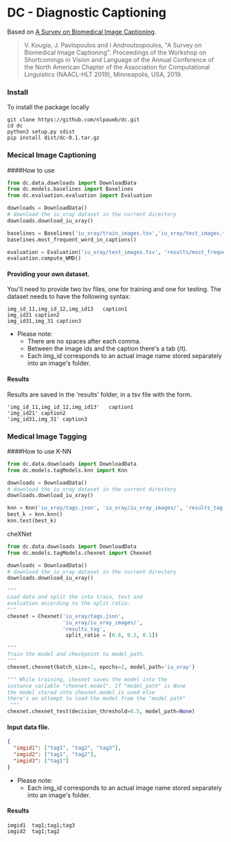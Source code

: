 # DC - Diagnostic Captioning
Based on [A Survey on Biomedical Image Captioning](https://www.aclweb.org/anthology/W19-1803).

> V. Kougia, J. Pavlopoulos and I Androutsopoulos, "A Survey on Biomedical Image Captioning". 
Proceedings of the Workshop on Shortcomings in Vision and Language of the Annual Conference 
of the North American Chapter of the Association for Computational Linguistics (NAACL-HLT 2019), Minneapolis, USA, 2019.

### Install
To install the package locally
```
git clone https://github.com/nlpaueb/dc.git
cd dc
python3 setup.py sdist
pip install dist/dc-0.1.tar.gz 
```

### Mecical Image Captioning
####How to use
```python
from dc.data.downloads import DownloadData
from dc.models.baselines import Baselines
from dc.evaluation.evaluation import Evaluation

downloads = DownloadData()
# download the iu_xray dataset in the current directory
downloads.download_iu_xray()

baselines = Baselines('iu_xray/train_images.tsv','iu_xray/test_images.tsv','iu_xray/iu_xray_images/','results')
baselines.most_frequent_word_in_captions()

evaluation = Evaluation('iu_xray/test_images.tsv', 'results/most_frequent_word_results.tsv')
evaluation.compute_WMD()

```

#### Providing your own dataset.
You'll need to provide two tsv files, one for training and one for testing.
The dataset needs to have the following syntax:

```tsv
img_id_11,img_id_12,img_id13   caption1
img_id21 caption2
img_id31,img_31 caption3
```
- Please note:
    - There are no spaces after each comma.
    - Between the image ids and the caption there's a tab (/t).
    - Each img_id corresponds to an actual image name stored separately
into an image's folder.

#### Results
Results are saved in the 'results' folder, in a tsv file with the form.
```tsv
'img_id_11,img_id_12,img_id13'   caption1
'img_id21' caption2
'img_id31,img_31' caption3
```
### Medical Image Tagging
####How to use
K-NN
```python
from dc.data.downloads import DownloadData
from dc.models.tagModels.knn import Knn

downloads = DownloadData()
# download the iu_xray dataset in the current directory
downloads.download_iu_xray()

knn = Knn('iu_xray/tags.json', 'iu_xray/iu_xray_images/', 'results_tag')
best_k = knn.knn()
knn.test(best_k)
```

cheXNet
```python
from dc.data.downloads import DownloadData
from dc.models.tagModels.chexnet import Chexnet

downloads = DownloadData()
# download the iu_xray dataset in the current directory
downloads.download_iu_xray()

"""
Load data and split the into train, test and
evaluation according to the split ratio.
"""
chexnet = Chexnet('iu_xray/tags.json',
                  'iu_xray/iu_xray_images/',
                  'results_tag',
                   split_ratio = [0.6, 0.3, 0.1])

"""
Train the model and checkpoint to model_path.
""" 
chexnet.chexnet(batch_size=2, epochs=2, model_path='iu_xray')

""" While training, chexnet saves the model into the
instance variable "chexnet.model". If "model_path" is None
the model stored into chexnet.model is used else
there's an attempt to load the model from the "model path"
 """
chexnet.chexnet_test(decision_threshold=0.5, model_path=None)
```

#### Input data file.
```json
{
  "imgid1": ["tag1", "tag2", "tag3"],
  "imgid2": ["tag1", "tag2"],
  "imgid3": ["tag1"]
}
```
- Please note:
    - Each img_id corresponds to an actual image name stored separately
into an image's folder.

#### Results
```tsv
imgid1  tag1;tag1;tag3
imgid2  tag1;tag2
```